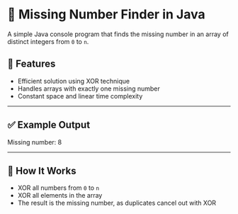 # 🔢 Missing Number Finder in Java

A simple Java console program that finds the missing number in an array of distinct integers from `0` to `n`.

## 📌 Features

- Efficient solution using XOR technique
- Handles arrays with exactly one missing number
- Constant space and linear time complexity

---

## ✅ Example Output
  
Missing number: 8

---

## 🧠 How It Works

- XOR all numbers from `0` to `n`
- XOR all elements in the array  
- The result is the missing number, as duplicates cancel out with XOR